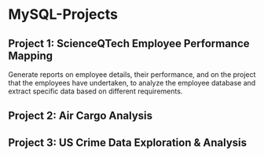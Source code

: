 # MySQL-Projects

## Project 1: ScienceQTech Employee Performance Mapping

Generate reports on employee details, their performance, and on the project that the employees have undertaken, to analyze the employee database and extract specific data based on different requirements. 


## Project 2: Air Cargo Analysis 



## Project 3: US Crime Data Exploration & Analysis
